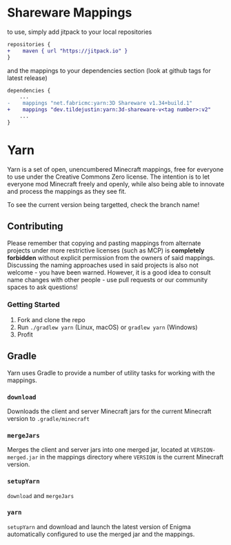 # Shareware Mappings

to use, simply add jitpack to your local repositories
```diff
repositories {
+    maven { url "https://jitpack.io" }
}
```
and the mappings to your dependencies section (look at github tags for latest release)
```diff
dependencies {
    ...
-    mappings "net.fabricmc:yarn:3D Shareware v1.34+build.1"
+    mappings "dev.tildejustin:yarn:3d-shareware-v<tag number>:v2"
    ...
}
```

# Yarn

Yarn is a set of open, unencumbered Minecraft mappings, free for everyone to use under the Creative Commons Zero license. The intention is to let 
everyone mod Minecraft freely and openly, while also being able to innovate and process the mappings as they see fit.

To see the current version being targetted, check the branch name!

## Contributing

Please remember that copying and pasting mappings from alternate projects under more restrictive licenses (such as MCP) is **completely forbidden** without explicit permission from the 
owners of said mappings. Discussing the naming approaches used in said projects is also not welcome - you have been warned.
However, it is a good idea to consult name changes with other people - use pull requests or our community spaces to ask questions!

### Getting Started

1. Fork and clone the repo
2. Run `./gradlew yarn` (Linux, macOS) or `gradlew yarn` (Windows)
3. Profit

## Gradle
Yarn uses Gradle to provide a number of utility tasks for working with the mappings.

### `download`
Downloads the client and server Minecraft jars for the current Minecraft version to `.gradle/minecraft`

### `mergeJars`
Merges the client and server jars into one merged jar, located at `VERSION-merged.jar` in the mappings directory where `VERSION` is the current Minecraft version.

### `setupYarn`
`download` and `mergeJars`

### `yarn`
`setupYarn` and download and launch the latest version of Enigma automatically configured to use the merged jar and the mappings.
